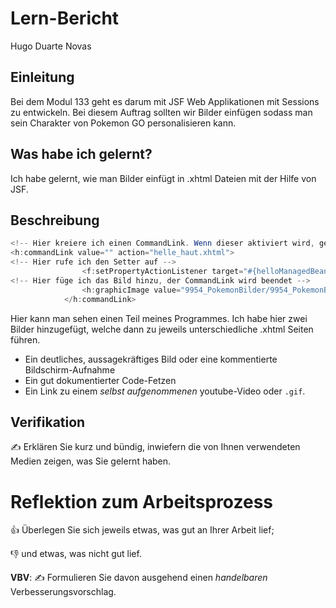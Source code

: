 # Lern-Bericht
Hugo Duarte Novas

## Einleitung

Bei dem Modul 133 geht es darum mit JSF Web Applikationen mit Sessions zu entwickeln. Bei diesem Auftrag sollten wir Bilder einfügen sodass man sein Charakter von Pokemon GO personalisieren kann.

## Was habe ich gelernt?

Ich habe gelernt, wie man Bilder einfügt in .xhtml Dateien mit der Hilfe von JSF.

## Beschreibung

```java
<!-- Hier kreiere ich einen CommandLink. Wenn dieser aktiviert wird, geht man zu einer neuen Seite. -->
<h:commandLink value="" action="helle_haut.xhtml">
<!-- Hier rufe ich den Setter auf -->
                <f:setPropertyActionListener target="#{helloManagedBean.favourite}" value="links"/>
<!-- Hier füge ich das Bild hinzu, der CommandLink wird beendet -->
                <h:graphicImage value="9954_PokemonBilder/9954_PokemonBilder/h.png" width="200"/>
            </h:commandLink>
```

Hier kann man sehen einen Teil meines Programmes. Ich habe hier zwei Bilder hinzugefügt, welche dann zu jeweils unterschiedliche .xhtml Seiten führen.
* Ein deutliches, aussagekräftiges Bild oder eine kommentierte Bildschirm-Aufnahme
* Ein gut dokumentierter Code-Fetzen
* Ein Link zu einem *selbst aufgenommenen* youtube-Video oder `.gif`.

## Verifikation

✍️ Erklären Sie kurz und bündig, inwiefern die von Ihnen verwendeten Medien zeigen, was Sie gelernt haben.

# Reflektion zum Arbeitsprozess

👍 Überlegen Sie sich jeweils etwas, was gut an Ihrer Arbeit lief; 

👎 und etwas, was nicht gut lief.

**VBV**: ✍️ Formulieren Sie davon ausgehend einen *handelbaren* Verbesserungsvorschlag.
